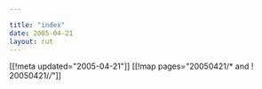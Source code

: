```yaml
---

title: "index"
date: 2005-04-21
layout: rut
---
```


[[!meta updated="2005-04-21"]]
[[!map pages="20050421/* and ! 20050421/*/*"]]
